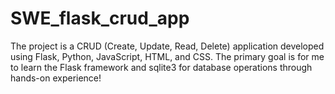 # SWE_flask_crud_app
The project is a CRUD (Create, Update, Read, Delete) application developed using Flask, Python, JavaScript, HTML, and CSS. The primary goal is for me to learn the Flask framework and sqlite3 for database operations through hands-on experience!

